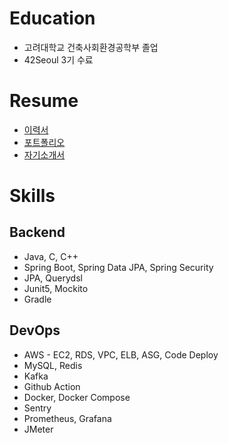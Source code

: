 # Education


- 고려대학교 건축사회환경공학부 졸업
- 42Seoul 3기 수료

# Resume
* [이력서](https://indigo-catsup-e60.notion.site/5efd5f0d5be04312a667dd15d2f8b7bb)
* [포트폴리오](https://indigo-catsup-e60.notion.site/Development-Experience-Trouble-Shooting-24f96bdb4b93483191f73ee1fe69a388)
* [자기소개서](https://indigo-catsup-e60.notion.site/0b2c3ecb53544c48a7f7aabecd0eae2e)
# Skills


## Backend

- Java, C, C++
- Spring Boot, Spring Data JPA, Spring Security
- JPA, Querydsl
- Junit5, Mockito
- Gradle

## DevOps

- AWS - EC2, RDS, VPC, ELB, ASG, Code Deploy
- MySQL, Redis
- Kafka
- Github Action
- Docker, Docker Compose
- Sentry
- Prometheus, Grafana
- JMeter




